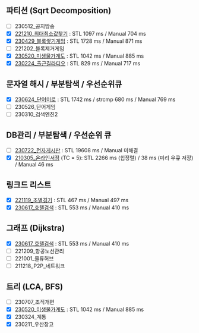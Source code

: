 ## 파티션 (Sqrt Decomposition)

- [ ] 230512_공지방송
- [x] [221210_최대최소값찾기](https://github.com/nampluskr/sw_pro/tree/main/solved/221210_%EC%B5%9C%EB%8C%80%EC%B5%9C%EC%86%8C%EA%B0%92%EC%B0%BE%EA%B8%B0) : STL 1097 ms / Manual 704 ms
- [x] [230429_블록쌓기게임](https://github.com/nampluskr/sw_pro/tree/main/solved/230429_%EB%B8%94%EB%A1%9D%EC%8C%93%EA%B8%B0%EA%B2%8C%EC%9E%84) : STL 1728 ms / Manual 871 ms
- [ ] 221202_블록제거게임
- [x] [230520_미생물가계도](https://github.com/nampluskr/sw_pro/tree/main/solved/230520_%EB%AF%B8%EC%83%9D%EB%AC%BC%EA%B0%80%EA%B3%84%EB%8F%84) : STL 1042 ms / Manual 885 ms 
- [x] [230224_출근길라디오](https://github.com/nampluskr/sw_pro/tree/main/solved/230224_%EC%B6%9C%EA%B7%BC%EA%B8%B8%EB%9D%BC%EB%94%94%EC%98%A4) : STL 829 ms / Manual 717 ms

## 문자열 해시 / 부분탐색 / 우선순위큐

- [x] [230624_단어미로](https://github.com/nampluskr/coding_test/tree/main/solved/230624_%EB%8B%A8%EC%96%B4%EB%AF%B8%EB%A1%9C) : STL 1742 ms / strcmp 680 ms / Manual 769 ms
- [ ] 230526_단어게임
- [ ] 230310_검색엔진2

## DB관리 / 부분탐색 / 우선순위 큐

- [ ] [230722_전자게시판](https://github.com/nampluskr/coding_test/tree/main/solved/230722_%EC%A0%84%EC%9E%90%EA%B2%8C%EC%8B%9C%ED%8C%90) : STL 19608 ms / Manual 미해결
- [x] [210305_온라인서점](https://github.com/nampluskr/coding_test/tree/main/solved/210305_%EC%98%A8%EB%9D%BC%EC%9D%B8%EC%84%9C%EC%A0%90) (TC = 5): STL 2266 ms (힙정렬) / 38 ms (미리 우큐 저장) / Manual 46 ms

## 링크드 리스트

- [x] [221119_조별경기](https://github.com/nampluskr/coding_test/tree/main/solved/221119_%EC%A1%B0%EB%B3%84%EA%B2%BD%EA%B8%B0) : STL 467 ms / Manual 497 ms
- [x] [230617_호텔검색](https://github.com/nampluskr/coding_test/tree/main/solved/230617_%ED%98%B8%ED%85%94%EA%B2%80%EC%83%89) : STL 553 ms / Manual 410 ms

## 그래프 (Dijkstra)

- [x] [230617_호텔검색](https://github.com/nampluskr/coding_test/tree/main/solved/230617_%ED%98%B8%ED%85%94%EA%B2%80%EC%83%89) : STL 553 ms / Manual 410 ms
- [ ] 221209_항공노선관리
- [ ] 221001_물류허브
- [ ] 211218_P2P_네트워크

## 트리 (LCA, BFS)

- [ ] 230707_조직개편
- [x] [230520_미생물가계도](https://github.com/nampluskr/sw_pro/tree/main/solved/230520_%EB%AF%B8%EC%83%9D%EB%AC%BC%EA%B0%80%EA%B3%84%EB%8F%84) : STL 1042 ms / Manual 885 ms 
- [x] 230324_계통
- [x] 230211_우산창고

